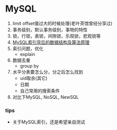 # MySQL
1. limit offset值过大的时候处理(老叶茶馆曾经分享过)
2. 事务级别，默认事务级别，事物的特性
3. 锁，行锁，表锁，间隙锁，乐观锁，悲观锁等
4. [MySQL索引背后的数据结构及算法原理](http://blog.codinglabs.org/articles/theory-of-mysql-index.html)
5. 索引问题，优化
    - explain
6. 数据去重
    - group by 
7. 水平分表要怎么分，分之后怎么找到
    - uid取余(其它)
    - 日期
    - 自己常用的搜索条件
8. 对比下MySQL, NoSQL, NewSQL


### tips
* 关于MySQL索引，还是希望亲自测试
